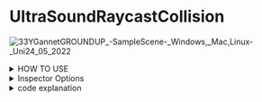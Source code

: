 # UltraSoundRaycastCollision
![33YGannetGROUNDUP_-_SampleScene_-_Windows,_Mac,_Linux_-_Uni24_05_2022](https://user-images.githubusercontent.com/89361982/170090687-8fe135b4-aca4-4072-bc68-361561659832.gif)
<details>
<summary>HOW TO USE </summary>

### SETUP
- set the skin unity model as a trigger object
- create an cube and attatch the script to it, these will act as colliders, also add rigid body or ontrigger will not work


### APPLY COLLDIERS 
- place the colliders onto the surface of the unity probe and then parent them to it 

- Im unsure if the probe is flat or rounded if its flat 1 ray is proabably enough even forwide models if its roudned you may need a few rays

- If you do need multiple rays i could write an external script that takes in all of the distances and then averages them by adding them and dividng by 
the number of objects collided

### Pressure
- when the probe makes contact it will return the distance between the closest surface point on the skin to the current object location
to get the pressure you would multiply this distance by the compression ratio of the balistic gel

- ie if it takes 10 grams to push the probe 1cm into the gel then you would multiply the distance by 10 to get the pressure
you could proably find the compression ratio by using one of your force probes and mesuring how much force it takes to push in 1cm or you may have been given those stats when you bought the gel

- i would assume that probes with larger surface area would have higher compression ratios so you may have to do the test with each probe
	
</details>
  


<details>
<summary>Inspector Options </summary>
	
### EDITABLE
- DEFAULT ORGIN AND LOOKAT CAN BE CHANGED BY USER THROUGH THE INSPECTOR
- YOU CAN CHANGE THE axis to point in a diffrent direction if you want, by default its pointin in the z direction
- LAYER MASK CAN ALSO BE CHANGED THROUGH THE INSPECTOR
- compression ratio can be changed through the inspector

### DISPLAY
- ray orgins and ray lookat give world cordinates for default orgin and lookat they arnt meant to be changed by user but if you do they will just reset on next collision
- ray length gives the length of the ray
- ray distance gives the distance from ray lookat to closest surface point
- pressure multiplies the compression ratio with the ray_distance
</details>	

<details>
<summary>code explanation </summary>
- FIRST WE DEFINE TWO COORDINATES IN the LOCAL SPACE OF THE cube
	-
	  ```
	  	  		  public Vector3 default_origin = new Vector3(0f, 0f, -1f);
	  	  		  public Vector3 default_lookat = new Vector3(0f, 0f, 0.5f);
	  ```
	- THESE ARE OUR RAY ORGIN AND RAY LOOKAT
- BY DEFAULT I HAVE
	- the origin set to 0,0,-1 so right behind the object
	- ray lookat to 0,0,0.5 so the center of object
	- EXPLANATION
		- unity cannot detect back faces on convex objects even with Physics.queriesHitBackfaces
		- because the probe will be inside of the skin mesh when pressed in we cannot shoot a ray from insid because it will hit a backface and not register
		- to fix this we have to set the orgin of the ray to outside of the skin object this is why the default orgin is outside of the cube and lookat is inside the cube
		- I imagine the ray_orgin to act simlar to max distance the maximum amount you believe you will push into the balistic gel but you can set this to any value and i dont believe it will effect anything
		- ray lookat is  the first surface of collision the reason its set to 0.5 is because thats the default  z distance of a box colider on a new cube
			- if you change the z dimensions of the box colider you should also change the ray lookat coordinate to match
			- alternativley you could also call the raycast function in an update and ignore collisions entirley and just work off of the raycast collsion but this would likley be less efficient because it runs even when no colision occurs
</details>	
	
	
	
